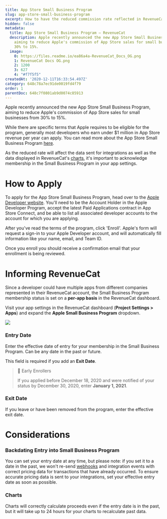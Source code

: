 ```yaml
---
title: App Store Small Business Program
slug: app-store-small-business-program
excerpt: How to have the reduced commission rate reflected in RevenueCat
hidden: false
metadata:
  title: App Store Small Business Program – RevenueCat
  description: Apple recently announced the new App Store Small Business Program,
    aiming to reduce Apple's commission of App Store sales for small businesses from
    30% to 15%.
  image:
    0: https://files.readme.io/ea86a4a-RevenueCat_Docs_OG.png
    1: RevenueCat Docs OG.png
    2: 1200
    3: 627
    4: "#f7f5f5"
createdAt: '2020-12-11T16:33:54.497Z'
category: 648c78a7ec91de0019fd4f79
order: 1
parentDoc: 648c7f0801ab9d0074c85913
---
```

Apple recently announced the new App Store Small Business Program, aiming to reduce Apple's commission of App Store sales for small businesses from 30% to 15%.

While there are specific terms that Apple requires to be eligible for the program, generally most developers who earn under $1 million in App Store revenue per year can apply. You can read more about the App Store Small Business Program [here](https://developer.apple.com/app-store/small-business-program/).

As the reduced rate will affect the data sent for integrations as well as the data displayed in RevenueCat's [charts](doc:charts), it's important to acknowledge membership in the Small Business Program in your app settings.

# How to Apply

To apply for the App Store Small Business Program, head over to the [Apple Developer website](https://developer.apple.com/app-store/small-business-program/). You'll need to be the Account Holder in the Apple Developer Program, accept the latest Paid Applications contract in App Store Connect, and be able to list all associated developer accounts to the account for which you are applying.

After you've read the terms of the program, click 'Enroll'. Apple's form will request a sign-in to your Apple Developer account, and will automatically fill information like your name, email, and Team ID.

Once you enroll you should receive a confirmation email that your enrollment is being reviewed.

# Informing RevenueCat

Since a developer could have multiple apps from different companies represented in their RevenueCat account, the Small Business Program membership status is set on a **per-app basis** in the RevenueCat dashboard.

Visit your app settings in the RevenueCat dashboard (**Project Settings > Apps**) and expand the **Apple Small Business Program** dropdown.

![](https://files.readme.io/f7a4192-app.revenuecat.com_projects_85ff18c7_apps_app71b4cc0fea.png)



### Entry Date

Enter the effective date of entry for your membership in the Small Business Program. Can be any date in the past or future.

This field is required if you add an **Exit Date**.

> 📘 Early Enrollers
> 
> If you applied before December 18, 2020 and were notified of your status by December 30, 2020, enter **January 1, 2021**.

### Exit Date

If you leave or have been removed from the program, enter the effective exit date.

# Considerations

### Backdating Entry into Small Business Program

You can set your entry date at any time, but please note: if you set it to a date in the past, we won't re-send [webhooks](doc:webhooks) and integration events with correct pricing data for transactions that have already occurred. To ensure accurate pricing data is sent to your integrations, set your effective entry date as soon as possible.

### Charts

Charts will correctly calculate proceeds even if the entry date is in the past, but it will take up to 24 hours for your charts to recalculate past data.
